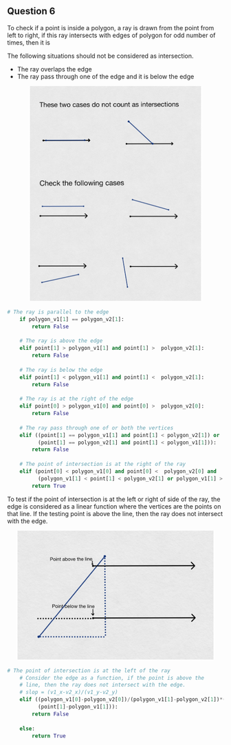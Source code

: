## Question 6

To check if a point is inside a polygon, a ray is drawn from the point from left to right, if this ray intersects with edges of polygon for odd number of times, then it is 

The following situations should not be considered as intersection.
* The ray overlaps the edge
* The ray pass through one of the edge and it is below the edge

<p align="center">
  <img src="q6_1.jpg" height=500 >
</p>


```python
# The ray is parallel to the edge
    if polygon_v1[1] == polygon_v2[1]:
        return False
    
    # The ray is above the edge
    elif point[1] > polygon_v1[1] and point[1] >  polygon_v2[1]:
        return False

    # The ray is below the edge
    elif point[1] < polygon_v1[1] and point[1] <  polygon_v2[1]:
        return False

    # The ray is at the right of the edge
    elif point[0] > polygon_v1[0] and point[0] >  polygon_v2[0]:
        return False

    # The ray pass through one of or both the vertices
    elif ((point[1] == polygon_v1[1] and point[1] < polygon_v2[1]) or
          (point[1] == polygon_v2[1] and point[1] < polygon_v1[1])):
        return False

    # The point of intersection is at the right of the ray
    elif (point[0] < polygon_v1[0] and point[0] <  polygon_v2[0] and
          (polygon_v1[1] < point[1] < polygon_v2[1] or polygon_v1[1] > point[1] > polygon_v2[1]) ):
        return True
```


To test if the point of intersection is at the left or right of side of the ray, the edge is considered as a linear function where the vertices are the points on that line. If the testing point is above the line, then the ray does not intersect with the edge.

<p align="center">
  <img src="q6_2.jpg" height=300>
</p>

```python
# The point of intersection is at the left of the ray
    # Consider the edge as a function, if the point is above the
    # line, then the ray does not intersect with the edge.
    # slop = (v1_x-v2_x)/(v1_y-v2_y)
    elif ((polygon_v1[0]-polygon_v2[0])/(polygon_v1[1]-polygon_v2[1])*(point[0]-polygon_v1[0]) >
          (point[1]-polygon_v1[1])):
        return False

    else:
        return True
```



